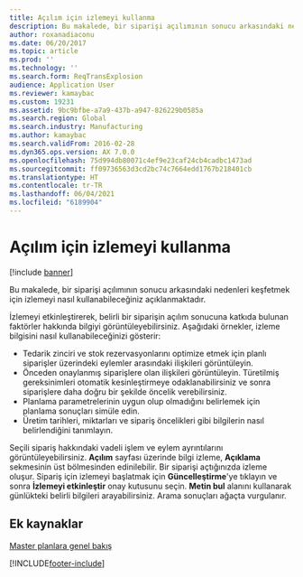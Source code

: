 ```yaml
---
title: Açılım için izlemeyi kullanma
description: Bu makalede, bir siparişi açılımının sonucu arkasındaki nedenleri keşfetmek için izlemeyi nasıl kullanabileceğiniz açıklanmaktadır.
author: roxanadiaconu
ms.date: 06/20/2017
ms.topic: article
ms.prod: ''
ms.technology: ''
ms.search.form: ReqTransExplosion
audience: Application User
ms.reviewer: kamaybac
ms.custom: 19231
ms.assetid: 9bc9bfbe-a7a9-437b-a947-826229b0585a
ms.search.region: Global
ms.search.industry: Manufacturing
ms.author: kamaybac
ms.search.validFrom: 2016-02-28
ms.dyn365.ops.version: AX 7.0.0
ms.openlocfilehash: 75d994db80071c4ef9e23caf24cb4cadbc1473ad
ms.sourcegitcommit: ff09736563d3cd2bc74c7664edd1767b218401cb
ms.translationtype: HT
ms.contentlocale: tr-TR
ms.lasthandoff: 06/04/2021
ms.locfileid: "6189904"
---
```

# <a name="use-tracing-for-explosion"></a>Açılım için izlemeyi kullanma

[!include [banner](../includes/banner.md)]

Bu makalede, bir siparişi açılımının sonucu arkasındaki nedenleri keşfetmek için izlemeyi nasıl kullanabileceğiniz açıklanmaktadır.

İzlemeyi etkinleştirerek, belirli bir siparişin açılım sonucuna katkıda bulunan faktörler hakkında bilgiyi görüntüleyebilirsiniz. Aşağıdaki örnekler, izleme bilgisini nasıl kullanabileceğinizi gösterir:

-   Tedarik zinciri ve stok rezervasyonlarını optimize etmek için planlı siparişler üzerindeki eylemler arasındaki ilişkileri görüntüleyin.
-   Önceden onaylanmış siparişlere olan ilişkileri görüntüleyin. Türetilmiş gereksinimleri otomatik kesinleştirmeye odaklanabilirsiniz ve sonra siparişlere daha doğru bir şekilde öncelik verebilirsiniz.
-   Planlama parametrelerinin uygun olup olmadığını belirlemek için planlama sonuçları simüle edin.
-   Üretim tarihleri, miktarları ve sipariş öncelikleri gibi bilgilerin nasıl belirlendiğini tanımlayın.

Seçili sipariş hakkındaki vadeli işlem ve eylem ayrıntılarını görüntüleyebilirsiniz. **Açılım** sayfası üzerinde bilgi izleme, **Açıklama** sekmesinin üst bölmesinden edinilebilir. Bir siparişi açtığınızda izleme oluşur. Sipariş için izlemeyi başlatmak için **Güncelleştirme**'ye tıklayın ve sonra **İzlemeyi etkinleştir** onay kutusunu seçin. **Metin bul** alanını kullanarak günlükteki belirli bilgileri arayabilirsiniz. Arama sonuçları ağaçta vurgulanır.

## <a name="additional-resources"></a>Ek kaynaklar

[Master planlara genel bakış](master-plans.md)





[!INCLUDE[footer-include](../../includes/footer-banner.md)]